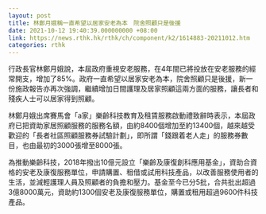 ```yaml
---
layout: post
title: 林鄭月娥稱一直希望以居家安老為本　院舍照顧只是後援
date: 2021-10-12 19:40:39.000000000 +08:00
link: https://news.rthk.hk/rthk/ch/component/k2/1614883-20211012.htm
categories: rthk
---
```


行政長官林鄭月娥說，本屆政府重視安老服務，在4年間已將投放在安老服務的經常開支，增加了85%。政府一直希望以居家安老為本，院舍照顧只是後援，新一份施政報告亦再次強調，繼續增加日間護理及居家照顧這兩方面的服務，讓長者和殘疾人士可以居家得到照顧。

林鄭月娥出席賽馬會「a家」樂齡科技教育及租賃服務啟動禮致辭時表示，本屆政府已把資助家居照顧服務的服務名額，由約8400個增加至約13400個，越來越受歡迎的「長者社區照顧服務券試驗計劃」，即所謂「錢跟着老人走」的服務券數目，也由最初的3000張增至8000張。

為推動樂齡科技，2018年撥出10億元設立「樂齡及康復創科應用基金」，資助合資格的安老及康復服務單位，申請購置、租借或試用科技產品，以改善服務使用者的生活，並減輕護理人員及照顧者的負擔和壓力。基金至今已分5批，合共批出超過3億8000萬元，資助約1300個安老及康復服務單位，購置或租用超過9600件科技產品。
